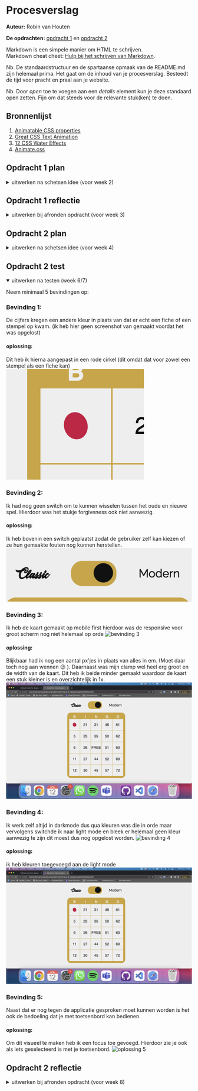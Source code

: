 # Procesverslag
**Auteur:** Robin van Houten

**De opdrachten:** [opdracht 1](opdracht1/index.html) en [opdracht 2](opdracht2/index.html)


Markdown is een simpele manier om HTML te schrijven.  
Markdown cheat cheet: [Hulp bij het schrijven van Markdown](https://github.com/adam-p/markdown-here/wiki/Markdown-Cheatsheet).

Nb. De standaardstructuur en de spartaanse opmaak van de README.md zijn helemaal prima. Het gaat om de inhoud van je procesverslag. Besteedt de tijd voor pracht en praal aan je website.

Nb. Door *open* toe te voegen aan een *details* element kun je deze standaard open zetten. Fijn om dat steeds voor de relevante stuk(ken) te doen.



## Bronnenlijst
  1. <a href="https://developer.mozilla.org/en-US/docs/Web/CSS/CSS_animated_properties" target="_blank">Animatable CSS properties</a>
  2. <a href="https://www.sliderrevolution.com/resources/css-text-animation/" target="_blank">Great CSS Text Animation</a>
  3. <a href="https://freefrontend.com/css-water-effects/" target="_blank">12 CSS Water Effects</a>
  4. <a href="https://animate.style/" target="_blank">Animate.css</a>



## Opdracht 1 plan

<details>
  <summary>uitwerken na schetsen idee (voor week 2)</summary>


  ### Je storyboard:
  <img src="opdracht1/images/schets-animatie.jpg" width="375px" alt="storyboard voor opdracht 1">


  ### Je ambitie: 
  Aan deze technieken/punten wil ik werken:
  - CSS beheers ik al vrij aardig ik heb alleen niet eerder echt gewerkt met animeren dat zou ik graag willen leren
  - Hoe je animeert in een soort van filmpje. Hiermee bedoel ik dat er een begin is en een eind en je voort kan borduren op eerdere animaties
  - Mezelf uitdagen om meerdere animaties te gebruiken (heb het wel opgedeeld in delen mocht het niet lukken dat ik dan nog wel wat heb staan)
 
</details>



## Opdracht 1 reflectie

<details>
  <summary>uitwerken bij afronden opdracht (voor week 3)</summary>


  ### Je uitkomst - karakteristiek screenshot(s):
  <img src="opdracht1/images/result.png" width="375px" alt="uitomst opdracht 1">


  ### Dit ging goed/Heb ik geleerd: 
  Om de tekst vol te laten lopen heb ik geleerd met een before en after te werken. Zoals hier te zien is probeerde ik eerst alles in alleen een before te doen maar omddat ik 'up' apart moest stijlen om de positie te veranderen heb ik ook gebruik gemaakt van een after. Daarnaast was het werken met hiermee nieuw en ook content had ik nog niet eerder gebruikt of gezien.

  <img src="opdracht1/images/fout-before-after.PNG" width="375px" alt="top">


  ### Dit was lastig/Is niet gelukt:
  Ik heb heel lang naar deze fout gekeken. Uit eindelijk bleek mijn width op mijn h1 te krap te zijn. Ook had de before een soort schaduw (Dit is ook wel te zien om de tekst heen) die heel gek stond en dus ook verdween doormiddel van de animatie. Dit bleek een text-shadow te zijn die ik per ongeluk op de body gezet had in plaats van op de h1.

  <img src="opdracht1/images/fout-width.jpeg" width="375px" alt="bummer">
</details>



## Opdracht 2 plan

<details>
  <summary>uitwerken na schetsen idee (voor week 4)</summary>
  
   ### Plan: 
  
  Ik wil graag de use case bingo uitwerken. Ik heb nagedacht over welke twee bedieningen ik wil gebruiken en dat is muis(klikken) en stem gebruik zodat er bingo geroepen kan worden. Om dicht te blijven bij het originele spel is stem gebruik denk ik de meest logische stap.
  
  Ik ben er nog niet uit wat ik wil doen met sorteren/filteren/zoeken/opslaan.
  
 Je kunt op je eigen kaart de getallen aanklikken dit moet dan of ouderweds een fiche zijn of modern stempelpen. Het moet ook mogelijk zijn om een verkeerde cijfer weg te stemeplen en hierdoor krijg je dus een valse bingo (buiten scope)!

  ### Je ontwerp:
  <img src="readme-images/dummy-plaatje.svg" width="375px" alt="ontwerp opdracht 2">


  ### Je ambitie: 
  Aan deze technieken/punten wil ik werken:
  - Sowieso mijn Javascript kennis ophalen en verbeteren want ik blijf dat erg moeilijk vinden.
  - Misschien een switch tussen modern en oude bingo (betreft manier van wegstempelen).
  - Ook gebruik van stem heb ik nog nooit mee gewerkt en hier wil ik graag meer van weten.
</details>



## Opdracht 2 test

<details open>
  <summary>uitwerken na testen (week 6/7)</summary>

  Neem minimaal 5 bevindingen op:

  ### Bevinding 1:
  De cijfers kregen een andere kleur in plaats van dat er echt een fiche of een stempel op kwam. 
  (ik heb hier geen screenshot van gemaakt voordat het was opgelost)

  #### oplossing:
  Dit heb ik hierna aangepast in een rode cirkel (dit omdat dat voor zowel een stempel als een fiche kan)
   <img src="readme-images/fiche.png" alt="oplossing 1">

  ### Bevinding 2:
  Ik had nog geen switch om te kunnen wisselen tussen het oude en nieuwe spel. Hierdoor was het stukje forgiveness ook niet aanwezig.

  #### oplossing:
  Ik heb bovenin een switch geplaatst zodat de gebruiker zelf kan kiezen of ze hun gemaakte fouten nog kunnen herstellen.
   <img src="readme-images/switch.png" alt="oplossing 2">
  
  ### Bevinding 3:
  Ik heb de kaart gemaakt op mobile first hierdoor was de responsive voor groot scherm nog niet helemaal op orde
   <img src="readme-images/responsive/light-mode-oud.png" alt="bevinding 3">

  #### oplossing:
  Blijkbaar had ik nog een aantal px'jes in plaats van alles in em. (Moet daar toch nog aan wennen 😉 ). Daarnaast was mijn clamp wel heel erg groot en de   width van de kaart. Dit heb ik beide minder gemaakt waardoor de kaart een stuk kleiner is en overzichtelijk in 1x. 
   <img src="readme-images/bingokaart.png" alt="oplossing 3">
  
   ### Bevinding 4:
  Ik werk zelf altijd in darkmode dus qua kleuren was die in orde maar vervolgens switchde ik naar light mode en bleek er helemaal geen kleur aanwezig te   zijn dit moest dus nog opgelost worden.
   <img src="readme-images/responsive/light-mode-oud.png" alt="bevinding 4">

  #### oplossing:
  ik heb kleuren toegevoegd aan de light mode
   <img src="readme-images/bingokaart.png" alt="oplossing 4">

  ### Bevinding 5:
  Naast dat er nog tegen de applicatie gesproken moet kunnen worden is het ook de bedoeling dat je met toetsenbord kan bedienen.

  #### oplossing:
  Om dit visueel te maken heb ik een focus toe gevoegd. Hierdoor zie je ook als iets geselecteerd is met je toetsenbord.
   <img src="readme-images/" alt="oplossing 5">
  </details>



## Opdracht 2 reflectie

<details>
  <summary>uitwerken bij afronden opdracht (voor week 8)</summary>

  ### Je uitkomst - karakteristiek screenshot(s):
  <img src="readme-images/dummy-plaatje.svg" width="375px" alt="uitkomst opdracht 2">


  ### Dit ging goed/Heb ik geleerd: 
  Korte omschrijving met plaatje(s)

  <img src="readme-images/dummy-plaatje.svg" width="375px" alt="top">


  ### Dit was lastig/Is niet gelukt:
  Korte omschrijving met plaatje(s)

  <img src="readme-images/dummy-plaatje.svg" width="375px" alt="bummer">
</details>
